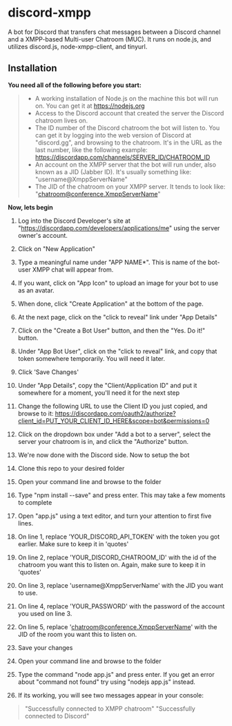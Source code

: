 discord-xmpp
===================

A bot for Discord that transfers chat messages between a Discord channel and a XMPP-based Multi-user Chatroom (MUC). It runs on node.js, and utilizes discord.js, node-xmpp-client, and tinyurl. 

**Installation**
-------------

**You need all of the following before you start:**
> - A working installation of Node.js on the machine this bot will run on. You can get it at https://nodejs.org
> - Access to the Discord account that created the server the Discord chatroom lives on.
> - The ID number of the Discord chatroom the bot will listen to. You can get it by logging into the web version of Discord at "discord.gg",  and browsing to the chatroom. It's in the URL as the last number, like the following example: https://discordapp.com/channels/SERVER_ID/CHATROOM_ID
> - An account on the XMPP server that the bot will run under, also known as a JID (Jabber ID). It's usually something like: "username@XmppServerName"
> - The JID of the chatroom on your XMPP server. It tends to look like: "chatroom@conference.XmppServerName"

**Now, lets begin**

1. Log into the Discord Developer's site at "https://discordapp.com/developers/applications/me" using the server owner's account.
2. Click on "New Application"
3. Type a meaningful name under "APP NAME*". This is name of the bot-user XMPP chat will appear from.
4. If you want, click on "App Icon" to upload an image for your bot to use as an avatar.
5. When done, click "Create Application" at the bottom of the page.
6. At the next page, click on the "click to reveal" link under "App Details"
7. Click on the "Create a Bot User" button, and then the "Yes. Do it!" button.
8. Under "App Bot User", click on the "click to reveal" link, and copy that token somewhere temporarily. You will need it later.
9. Click 'Save Changes'
10. Under "App Details", copy the "Client/Application ID" and put it somewhere for a moment, you'll need it for the next step
11. Change the following URL to use the Client ID you just copied, and browse to it: https://discordapp.com/oauth2/authorize?client_id=PUT_YOUR_CLIENT_ID_HERE&scope=bot&permissions=0
12. Click on the dropdown box under "Add a bot to a server", select the server your chatroom is in, and click the "Authorize" button.
13. We're now done with the Discord side. Now to setup the bot

14. Clone this repo to your desired folder
15. Open your command line and browse to the folder
16. Type "npm install --save" and press enter. This may take a few moments to complete
17. Open "app.js" using a text editor, and turn your attention to first five lines.
18. On line 1, replace 'YOUR_DISCORD_API_TOKEN' with the token you got earlier. Make sure to keep it in 'quotes'
19. On line 2, replace 'YOUR_DISCORD_CHATROOM_ID' with the id of the chatroom you want this to listen on. Again, make sure to keep it in 'quotes'
20. On line 3, replace 'username@XmppServerName' with the JID you want to use.
21. On line 4, replace 'YOUR_PASSWORD' with the password of the account you used on line 3.
22. On line 5, replace 'chatroom@conference.XmppServerName' with the JID of the room you want this to listen on.
23. Save your changes
24. Open your command line and browse to the folder
25. Type the command "node app.js" and press enter. If you get an error about "command not found" try using "nodejs app.js" instead.
26. If its working, you will see two messages appear in your console:
> "Successfully connected to XMPP chatroom"
> "Successfully connected to Discord"
